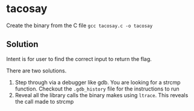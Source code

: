 # tacosay
Create the binary from the C file
`gcc tacosay.c -o tacosay`

## Solution
Intent is for user to find the correct input to return the flag.

There are two solutions.
1. Step through via a debugger like gdb. You are looking for a strcmp function. Checkout the `.gdb_history` file for the instructions to run
2. Reveal all the library calls the binary makes using `ltrace`. This reveals the call made to strcmp
